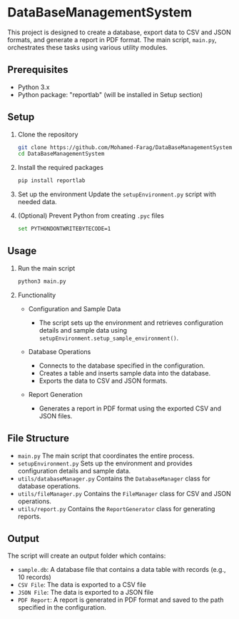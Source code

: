 # DataBaseManagementSystem

This project is designed to create a database, export data to CSV and JSON formats, and generate a report in PDF format. The main script, `main.py`, orchestrates these tasks using various utility modules.

## Prerequisites

- Python 3.x
- Python package: "reportlab" (will be installed in Setup section)  

## Setup

1. Clone the repository

    ```bash
    git clone https://github.com/Mohamed-Farag/DataBaseManagementSystem.git
    cd DataBaseManagementSystem
    ```

2. Install the required packages

    ```bash
    pip install reportlab
    ```

3. Set up the environment
    Update the `setupEnvironment.py` script with needed data.

4. (Optional) Prevent Python from creating `.pyc` files

    ```bash
    set PYTHONDONTWRITEBYTECODE=1
    ```

## Usage

1. Run the main script

    ```bash
    python3 main.py
    ```

2. Functionality

    - Configuration and Sample Data
        - The script sets up the environment and retrieves configuration details and sample data using `setupEnvironment.setup_sample_environment()`.

    - Database Operations
        - Connects to the database specified in the configuration.
        - Creates a table and inserts sample data into the database.
        - Exports the data to CSV and JSON formats.

    - Report Generation
        - Generates a report in PDF format using the exported CSV and JSON files.

## File Structure

- `main.py` The main script that coordinates the entire process.
- `setupEnvironment.py` Sets up the environment and provides configuration details and sample data.
- `utils/databaseManager.py` Contains the `DatabaseManager` class for database operations.
- `utils/fileManager.py` Contains the `FileManager` class for CSV and JSON operations.
- `utils/report.py` Contains the `ReportGenerator` class for generating reports.

## Output

The script will create an output folder which contains:
- `sample.db`: A database file that contains a data table with records (e.g., 10 records)
- `CSV File`: The data is exported to a CSV file
- `JSON File`: The data is exported to a JSON file
- `PDF Report`: A report is generated in PDF format and saved to the path specified in the configuration.
